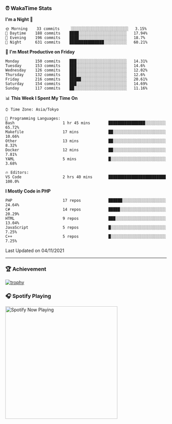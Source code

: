 ### ⏰ WakaTime Stats


<!--START_SECTION:waka-->
**I'm a Night 🦉** 

```text
🌞 Morning    33 commits     ░░░░░░░░░░░░░░░░░░░░░░░░░   3.15% 
🌆 Daytime    188 commits    ████░░░░░░░░░░░░░░░░░░░░░   17.94% 
🌃 Evening    196 commits    ████░░░░░░░░░░░░░░░░░░░░░   18.7% 
🌙 Night      631 commits    ███████████████░░░░░░░░░░   60.21%

```
📅 **I'm Most Productive on Friday** 

```text
Monday       150 commits    ███░░░░░░░░░░░░░░░░░░░░░░   14.31% 
Tuesday      153 commits    ███░░░░░░░░░░░░░░░░░░░░░░   14.6% 
Wednesday    126 commits    ███░░░░░░░░░░░░░░░░░░░░░░   12.02% 
Thursday     132 commits    ███░░░░░░░░░░░░░░░░░░░░░░   12.6% 
Friday       216 commits    █████░░░░░░░░░░░░░░░░░░░░   20.61% 
Saturday     154 commits    ███░░░░░░░░░░░░░░░░░░░░░░   14.69% 
Sunday       117 commits    ██░░░░░░░░░░░░░░░░░░░░░░░   11.16%

```


📊 **This Week I Spent My Time On** 

```text
⌚︎ Time Zone: Asia/Tokyo

💬 Programming Languages: 
Bash                     1 hr 45 mins        ████████████████░░░░░░░░░   65.72% 
Makefile                 17 mins             ██░░░░░░░░░░░░░░░░░░░░░░░   10.66% 
Other                    13 mins             ██░░░░░░░░░░░░░░░░░░░░░░░   8.32% 
Docker                   12 mins             ██░░░░░░░░░░░░░░░░░░░░░░░   7.81% 
YAML                     5 mins              █░░░░░░░░░░░░░░░░░░░░░░░░   3.68%

🔥 Editors: 
VS Code                  2 hrs 40 mins       █████████████████████████   100.0%

```

**I Mostly Code in PHP** 

```text
PHP                      17 repos            ██████░░░░░░░░░░░░░░░░░░░   24.64% 
C#                       14 repos            █████░░░░░░░░░░░░░░░░░░░░   20.29% 
HTML                     9 repos             ███░░░░░░░░░░░░░░░░░░░░░░   13.04% 
JavaScript               5 repos             █░░░░░░░░░░░░░░░░░░░░░░░░   7.25% 
C++                      5 repos             █░░░░░░░░░░░░░░░░░░░░░░░░   7.25%

```



 Last Updated on 04/11/2021
<!--END_SECTION:waka-->

---

### 🏆 Achievement

[![trophy](https://github-profile-trophy.vercel.app/?username=Slime-hatena&theme=flat&no-bg=true&no-frame=true&column=8)](https://github.com/ryo-ma/github-profile-trophy)

### 🎧 Spotify Playing

[<img src="https://spotify-now-playing-slime-hatena.vercel.app/api/spotify-playing" alt="Spotify Now Playing" width="350" />](https://open.spotify.com/user/slime_hatena)

<!--
**Slime-hatena/Slime-hatena** is a ✨ _special_ ✨ repository because its `README.md` (this file) appears on your GitHub profile.

Here are some ideas to get you started:

- 🔭 I’m currently working on ...
- 🌱 I’m currently learning ...
- 👯 I’m looking to collaborate on ...
- 🤔 I’m looking for help with ...
- 💬 Ask me about ...
- 📫 How to reach me: ...
- 😄 Pronouns: ...
- ⚡ Fun fact: ...
-->
